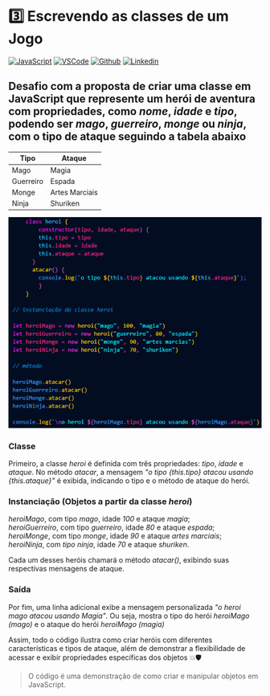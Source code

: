 # 3️⃣ Escrevendo as classes de um Jogo

[![JavaScript](https://img.shields.io/badge/JavaScript-F7DF1E?style=for-the-badge&logo=javascript&logoColor=black)](#)
[![VSCode](https://img.shields.io/badge/Visual_Studio_Code-0078D4?style=for-the-badge&logo=visual%20studio%20code&logoColor=white)](#)
[![Github](https://img.shields.io/badge/GitHub-100000?style=for-the-badge&logo=github&logoColor=white)](https://github.com/samidelucc)
[![Linkedin](https://img.shields.io/badge/LinkedIn-0077B5?style=for-the-badge&logo=linkedin&logoColor=white)](https://www.linkedin.com/in/rodriguest/)

## Desafio com a proposta de criar uma classe em JavaScript que represente um herói de aventura com propriedades, como *nome*, *idade* e *tipo*, podendo ser *mago*, *guerreiro*, *monge* ou *ninja*, com o tipo de ataque seguindo a tabela abaixo

Tipo | Ataque
-----|---------
Mago | Magia
Guerreiro | Espada
Monge | Artes Marciais
Ninja | Shuriken
   

![código](./codigo_classes_jogo.png)




### Classe
Primeiro, a classe *heroi* é definida com três propriedades: *tipo*, *idade* e *ataque*. No método *atacar*, a mensagem *"o tipo {this.tipo} atacou usando {this.ataque}"* é exibida, indicando o tipo e o método de ataque do herói.

### Instanciação (Objetos a partir da classe *heroi*)
*heroiMago*, com tipo *mago*, idade *100* e ataque *magia*;  
*heroiGuerreiro*, com tipo *guerreiro*, idade *80* e ataque *espada*;  
*heroiMonge*, com tipo *monge*, idade *90* e ataque *artes marciais*;  
*heroiNinja*, com *tipo* *ninja*, idade *70* e ataque *shuriken*.


Cada um desses heróis chamará o método *atacar()*, exibindo suas respectivas mensagens de ataque.

### Saída
Por fim, uma linha adicional exibe a mensagem personalizada *"o heroi mago atacou usando Magia"*. Ou seja, mostra o tipo do herói *heroiMago (mago)* e o ataque do herói *heroiMago (magia)*


Assim, todo o código ilustra como criar heróis com diferentes características e tipos de ataque, além de demonstrar a flexibilidade de acessar e exibir propriedades específicas dos objetos 💥🛡️

> O código é uma demonstração de como criar e manipular objetos em JavaScript.